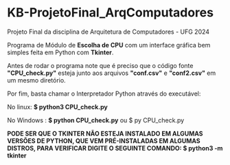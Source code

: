 # KB-ProjetoFinal_ArqComputadores
Projeto Final da disciplina de Arquitetura de Computadores - UFG 2024


Programa de Módulo de **Escolha de CPU** com um interface gráfica bem simples
feita em Python com **Tkinter**.

Antes de rodar o programa note que é preciso que o código fonte **"CPU_check.py"**
esteja junto aos arquivos **"conf.csv"** e **"conf2.csv"** em um mesmo diretório.

Por fim, basta chamar o Interpretador Python através do executável:

No linux: **$ python3 CPU_check.py**

No Windows : **$ python CPU_check.py**
             ou   $ py CPU_check.py

**PODE SER QUE O TKINTER NÃO ESTEJA INSTALADO EM ALGUMAS VERSÕES DE PYTHON,
QUE VEM PRÉ-INSTALADAS EM ALGUMAS DISTROS, PARA VERIFICAR DIGITE O SEGUINTE
COMANDO: $   python3 -m tkinter**
